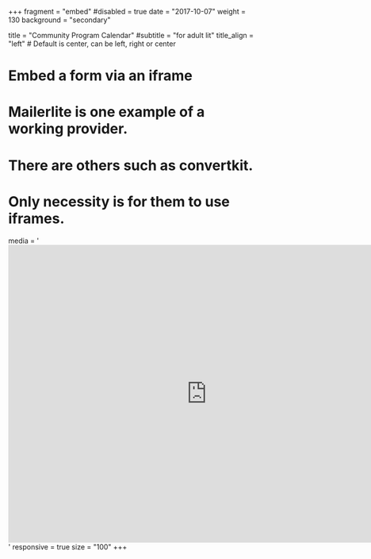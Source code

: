 +++
fragment = "embed"
#disabled = true
date = "2017-10-07"
weight = 130
background = "secondary"

title = "Community Program Calendar"
#subtitle = "for adult lit"
title_align = "left" # Default is center, can be left, right or center

# Embed a form via an iframe
# Mailerlite is one example of a working provider.
# There are others such as convertkit.
# Only necessity is for them to use iframes.
media = '<iframe src="https://calendar.google.com/calendar/embed?height=600&amp;wkst=1&amp;bgcolor=%235bcbf5&amp;ctz=America%2FToronto&amp;src=Y183YWgwZXVndDVscmhjNmlmNHFyOGUzbGVkMEBncm91cC5jYWxlbmRhci5nb29nbGUuY29t&amp;src=Y19hajR0bzZxZWtwMDBxdTk5YzRmYTlmYTBla0Bncm91cC5jYWxlbmRhci5nb29nbGUuY29t&amp;src=Y18wc21iYnNsbGdwMzAwc2YyYnA1aWl0dG41OEBncm91cC5jYWxlbmRhci5nb29nbGUuY29t&amp;src=Y19ubm9pYXIzZjZqOXYwbHU3ZmhnYXZjZzE2c0Bncm91cC5jYWxlbmRhci5nb29nbGUuY29t&amp;src=Y19wb2QxOTd0bXF2cjZxNDBkZHE2Y2tzdG1kNEBncm91cC5jYWxlbmRhci5nb29nbGUuY29t&amp;src=Y19nMDllaWRnNDU0YmdvbTdqNmpqajVqYTZsY0Bncm91cC5jYWxlbmRhci5nb29nbGUuY29t&amp;src=Y19jczlmOW01dnY0MzljNXZnaG0xcWJmbjlsOEBncm91cC5jYWxlbmRhci5nb29nbGUuY29t&amp;src=Y180cW9rMXI5a2hnbnViOGUxMTZqYThlNHNpZ0Bncm91cC5jYWxlbmRhci5nb29nbGUuY29t&amp;src=Y192ZTFqYWJxbTgxaHRkc3NtbXVvam5wa2V1a0Bncm91cC5jYWxlbmRhci5nb29nbGUuY29t&amp;src=Y190aTFmaGkxZTZzamNzNjB2cm51aW5zdXJtb0Bncm91cC5jYWxlbmRhci5nb29nbGUuY29t&amp;src=Y183dGxmNDBjM3F1ajMwNXNpZm5vM2x1YzVqNEBncm91cC5jYWxlbmRhci5nb29nbGUuY29t&amp;src=Y19kNzFyMzhpdHAzZmlpOG1vN2tuZ21oZ282OEBncm91cC5jYWxlbmRhci5nb29nbGUuY29t&amp;src=Y19jOGgxYzYxMzExZ2w0NzFocmNlMjRwYWo4MEBncm91cC5jYWxlbmRhci5nb29nbGUuY29t&amp;src=Y180MG4xc2FzdHNiZjMwM3RqdDA3a201dTQxNEBncm91cC5jYWxlbmRhci5nb29nbGUuY29t&amp;src=Y19idmU4MW1sYTE2N3R1ZGpraTg3dDVsNGVja0Bncm91cC5jYWxlbmRhci5nb29nbGUuY29t&amp;src=Y19jbWtydGkybDdtMDBlMWNqazlldHBhMThxMEBncm91cC5jYWxlbmRhci5nb29nbGUuY29t&amp;src=Y19vNm9yNmluc2Y2MjhpcnFocmc5YWhycnE2a0Bncm91cC5jYWxlbmRhci5nb29nbGUuY29t&amp;src=Y19hMDBhYTA1cnE2aWlnZWZzdDFvYnFmZTY0c0Bncm91cC5jYWxlbmRhci5nb29nbGUuY29t&amp;src=Y19iMTZwbTFkMXU3b2pxYzFsNW5zY2g3YWpoa0Bncm91cC5jYWxlbmRhci5nb29nbGUuY29t&amp;src=Y18ya2NvZjFzbW0xZWlibTAyZjM5MjdvbTRoZ0Bncm91cC5jYWxlbmRhci5nb29nbGUuY29t&amp;src=Y18wcDhwNGt0bDZlamxqMHZsdWZoazNrZ2ZwOEBncm91cC5jYWxlbmRhci5nb29nbGUuY29t&amp;src=Y183NGh1Nm0xcWQ2NDMyYjdiYXZkZHEwaGZxb0Bncm91cC5jYWxlbmRhci5nb29nbGUuY29t&amp;color=%23bcc5cc&amp;color=%2366cc00&amp;color=%23b3b3c8&amp;color=%237da9b8&amp;color=%23549ebc&amp;color=%230099cc&amp;color=%238297b2&amp;color=%2303a403&amp;color=%23228b22&amp;color=%230067cc&amp;color=%232f62be&amp;color=%234682b4&amp;color=%233d2ca4&amp;color=%23008000&amp;color=%230e37b4&amp;color=%237ccc00&amp;color=%2300c87b&amp;color=%230000cc&amp;color=%2362c962&amp;color=%232e8b57&amp;color=%236b8e23&amp;color=%23000080&amp;showTitle=0&amp;showPrint=0&amp;showTabs=0&amp;showTz=0&amp;title=Program%20Calendars%20ES%20and%20LBS" style="border-width:0" width="800" height="600" frameborder="0" scrolling="no"></iframe>'
responsive = true 
size = "100"
+++

